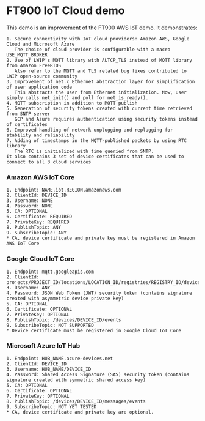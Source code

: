 # FT900 IoT Cloud demo


This demo is an improvement of the FT900 AWS IoT demo. It demonstrates:

    1. Secure connectivity with IoT cloud providers: Amazon AWS, Google Cloud and Microsoft Azure
       The choice of cloud provider is configurable with a macro USE_MQTT_BROKER
    2. Use of LWIP's MQTT library with ALTCP_TLS instead of MQTT library from Amazon FreeRTOS
       Also refer to the MQTT and TLS related bug fixes contributed to LWIP open-source community 
    3. Improvement of net.c Ethernet abstraction layer for simplification of user application code
       This abstracts the user from Ethernet initialization. Now, user simply calls net_init() and poll for net_is_ready().
    4. MQTT subscription in addition to MQTT publish
    5. Generation of security tokens created with current time retrieved from SNTP server
       GCP and Azure requires authentication using security tokens instead of certificates
    6. Improved handling of network unplugging and replugging for stability and reliability
    7. Adding of timestamps in the MQTT-published packets by using RTC library 
       The RTC is initialized with time queried from SNTP.
    It also contains 3 set of device certificates that can be used to connect to all 3 cloud services


### Amazon AWS IoT Core
    1. Endpoint: NAME.iot.REGION.amazonaws.com
    2. ClientId: DEVICE_ID
    3. Username: NONE
    4. Password: NONE
    5. CA: OPTIONAL
    6. Certificate: REQUIRED
    7. PrivateKey: REQUIRED
    8. PublishTopic: ANY
    9. SubscribeTopic: ANY
    * CA, device certificate and private key must be registered in Amazon AWS IoT Core

### Google Cloud IoT Core
    1. Endpoint: mqtt.googleapis.com
    2. ClientId: projects/PROJECT_ID/locations/LOCATION_ID/registries/REGISTRY_ID/devices/DEVICE_ID
    3. Username: ANY
    4. Password: JSON Web Token (JWT) security token (contains signature created with asymmetric device private key)
    5. CA: OPTIONAL
    6. Certificate: OPTIONAL
    7. PrivateKey: OPTIONAL
    8. PublishTopic: /devices/DEVICE_ID/events
    9. SubscribeTopic: NOT SUPPORTED
    * Device certificate must be registered in Google Cloud IoT Core

### Microsoft Azure IoT Hub
    1. Endpoint: HUB_NAME.azure-devices.net
    2. ClientId: DEVICE_ID
    3. Username: HUB_NAME/DEVICE_ID
    4. Password: Shared Access Signature (SAS) security token (contains signature created with symmetric shared access key)
    5. CA: OPTIONAL
    6. Certificate: OPTIONAL
    7. PrivateKey: OPTIONAL
    8. PublishTopic: /devices/DEVICE_ID/messages/events
    9. SubscribeTopic: NOT YET TESTED
    * CA, device certificate and private key are optional.
  

